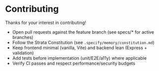 # Contributing

Thanks for your interest in contributing!

- Open pull requests against the feature branch (see specs/* for active branches)
- Follow the Strata Constitution (see `.specify/memory/constitution.md`)
- Keep frontend minimal (vanilla, Vite) and backend lean (Express + validation)
- Add tests before implementation (unit/E2E/a11y) where applicable
- Verify CI passes and respect performance/security budgets
